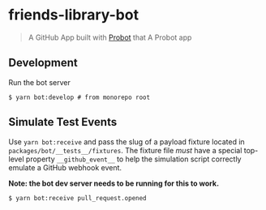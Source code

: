 # friends-library-bot

> A GitHub App built with [Probot](https://github.com/probot/probot) that A Probot app

## Development

Run the bot server

```SHELL
$ yarn bot:develop # from monorepo root
```

## Simulate Test Events

Use `yarn bot:receive` and pass the slug of a payload fixture located in `packages/bot/__tests__/fixtures`.
The fixture file _must_ have a special top-level property `__github_event__` to help the simulation
script correctly emulate a GitHub webhook event.

__Note: the bot dev server needs to be running for this to work.__

```SHELL
$ yarn bot:receive pull_request.opened
```
